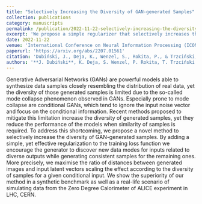 ```yaml
---
title: "Selectively Increasing the Diversity of GAN-generated Samples"
collection: publications
category: manuscripts
permalink: /publication/2022-11-22-selectively-increasing-the-diversity-of-gan-generated-samples
excerpt: 'We propose a simple regularizer that selectively increases the diversity of GAN outputs where variety is desired,'
date: 2022-11-22
venue: 'International Conference on Neural Information Processing (ICONIP)'
paperurl: 'https://arxiv.org/abs/2207.01561'
citation: 'Dubiński, J., Deja, K., Wenzel, S., Rokita, P., & Trzciński, T. (2022). "Selectively Increasing the Diversity of GAN-generated Samples." In ICONIP 2022 (pp. 260–270).'
authors: '**J. Dubiński**, K. Deja, S. Wenzel, P. Rokita, T. Trzciński'
---
```

Generative Adversarial Networks (GANs) are powerful models able to synthesize data samples closely resembling the distribution of real data, yet the diversity of those generated samples is limited due to the so-called mode collapse phenomenon observed in GANs. Especially prone to mode collapse are conditional GANs, which tend to ignore the input noise vector and focus on the conditional information. Recent methods proposed to mitigate this limitation increase the diversity of generated samples, yet they reduce the performance of the models when similarity of samples is required. To address this shortcoming, we propose a novel method to selectively increase the diversity of GAN-generated samples. By adding a simple, yet effective regularization to the training loss function we encourage the generator to discover new data modes for inputs related to diverse outputs while generating consistent samples for the remaining ones. More precisely, we maximise the ratio of distances between generated images and input latent vectors scaling the effect according to the diversity of samples for a given conditional input. We show the superiority of our method in a synthetic benchmark as well as a real-life scenario of simulating data from the Zero Degree Calorimeter of ALICE experiment in LHC, CERN.

